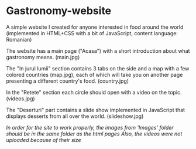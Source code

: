 # Gastronomy-website
A simple website I created for anyone interested in food around the world
(implemented in HTML+CSS with a bit of JavaScript, content language: Romanian)

The website has a main page ("Acasa") with a short introduction about what gastronomy means. (main.jpg)

The "In jurul lumii" section contains 3 tabs on the side and a map with a few colored countries (map.jpg), each of which will take you on another page presenting a different country's food. (country.jpg)

In the "Retete" section each circle should open with a video on the topic. (videos.jpg)

The "Deserturi" part contains a slide show implemented in JavaScript that displays desserts from all over the world. (slideshow.jpg)

*In order for the site to work properly, the images from 'Images' folder should be in the same folder as the html pages*
*Also, the videos were not uploaded because of their size*
